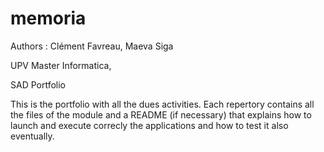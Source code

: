 # memoria
Authors : Clément Favreau, Maeva Siga

UPV Master Informatica,

SAD Portfolio

This is the portfolio with all the dues activities. 
Each repertory contains all the files of the module and a README (if necessary) that explains how to launch and execute correcly the applications and how to test it also eventually.
